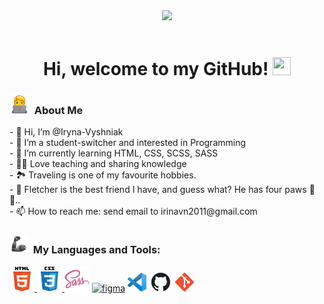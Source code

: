 <header id="header" align="center">
  <img src="https://media.giphy.com/media/h4rVmXTEaH160/giphy.gif" width="100"/>
</header>
<h1 align="center">Hi, welcome to my GitHub! <img src="https://media.giphy.com/media/hvRJCLFzcasrR4ia7z/giphy.gif" width="29px" height="29px"></h1>
<!--<img align="center" src="https://raw.githubusercontent.com/heydrdev/devtools/main/emojis/telegram/winking-face.gif" width="35" />-->
<!--<h3 align="center">A simply student-switcher from Kyiv</h3>-->

<p align="left">
<!-- About Me -->
<h3 style = font-size: "20px" align=" left"><img src="https://raw.githubusercontent.com/heydrdev/devtools/main/emojis/telegram/technologist.gif" width="32"/>&nbsp <b>About Me</b></h2>
<p align="left">
- 👋 Hi, I’m @Iryna-Vyshniak<br>
- 👀 I’m a student-switcher and interested in Programming<br>
- 🌱 I’m currently learning HTML, CSS, SCSS, SASS<br>
- 👩‍🏫 Love teaching and sharing knowledge<br>
- 🏞️ Traveling is one of my favourite hobbies.<br>
- 💞️  Fletcher is the best friend I have, and guess what? He has four paws 🐾🐾..<br>
- 📫 How to reach me: send email to irinavn2011@gmail.com
</p>

<!--
<h3 style = font-size: "20px"><img src="https://raw.githubusercontent.com/heydrdev/devtools/main/emojis/telegram/hatching-chick.gif" width="30"/>&nbsp <b>Experience</b></h3>
<p align="left">
Updating soon..
</p>

<br>

<h3 style = font-size: "20px"><img src="https://raw.githubusercontent.com/heydrdev/devtools/main/emojis/telegram/writing-hand.gif" width="30"/>&nbsp <b>Publicaitons</b></h3>
<p align="left">
Updating soon...
</p>

<br>


<h3 style = font-size: "20px"><img src="https://raw.githubusercontent.com/heydrdev/devtools/main/emojis/telegram/fire.gif" width="30"/>&nbsp <b>Projects</b></h3>
<p align="left">
Updating soon...
</p>

<br>

-->
<h3 style = font-size: "20px"><img src="https://raw.githubusercontent.com/heydrdev/devtools/main/emojis/telegram/mechanical-arm.gif" width="30"/>&nbsp <b>My Languages and Tools:</b></h3>

<p align="left">
<a href="https://www.w3.org/html/" target="_blank" rel="noreferrer"> <img src="https://raw.githubusercontent.com/devicons/devicon/master/icons/html5/html5-original-wordmark.svg" alt="html5" width="40" height="40"/> </a> 
<a href="https://www.w3schools.com/css/" target="_blank" rel="noreferrer"> <img src="https://raw.githubusercontent.com/devicons/devicon/master/icons/css3/css3-original-wordmark.svg" alt="css3" width="40" height="40"/> </a> 
<a href="https://sass-lang.com" target="_blank" rel="noreferrer"> <img src="https://raw.githubusercontent.com/devicons/devicon/master/icons/sass/sass-original.svg" alt="sass" width="40" height="40"/></a>
<a href="https://www.figma.com/" target="_blank" rel="noreferrer"> <img src="https://www.vectorlogo.zone/logos/figma/figma-icon.svg" alt="figma" width="30" height="30"/></a>
<img src="https://raw.githubusercontent.com/heydrdev/devtools/main/language-and-framework/vscode.png" width="30">&nbsp
<img src="https://raw.githubusercontent.com/heydrdev/devtools/main/language-and-framework/github.png" width="30"/>&nbsp
<img src="https://raw.githubusercontent.com/heydrdev/devtools/main/language-and-framework/git.png" width="30"/>&nbsp
  
<!-- my goal
<img src="https://raw.githubusercontent.com/heydrdev/devtools/main/language-and-framework/bash.png" width="50"/>&nbsp
<img src="https://raw.githubusercontent.com/heydrdev/devtools/main/language-and-framework/flutter.png" width="46" height="50" >&nbsp
<img src="https://raw.githubusercontent.com/heydrdev/devtools/main/language-and-framework/bash.png" width="50" />&nbsp
<img src="https://raw.githubusercontent.com/heydrdev/devtools/main/language-and-framework/google-cloud.png" width="50" />&nbsp -->

</p>





